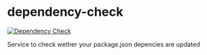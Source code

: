 # dependency-check
[![Dependency Check](https://dependecy-check.herokuapp.com/gammasoft/dependency-check/svg)](https://dependecy-check.herokuapp.com/gammasoft/dependency-check/html)

Service to check wether your package.json depencies are updated
